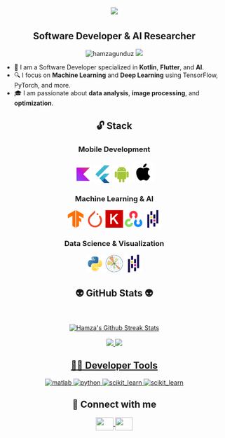 <h1 align="center">
  <a href="https://git.io/typing-svg">
    <img src="https://readme-typing-svg.herokuapp.com/?lines=▶▶+Hello!+👋+I'm+Hamza+Gündüz◀&center=true&size=25">
  </a>
</h1>

<h2 align="center">Software Developer & AI Researcher</h2>
<p align="center"> 
  <img src="https://komarev.com/ghpvc/?username=hamzagunduz&label=Profile%20views&color=8000bf&style=flat" alt="hamzagunduz">
  <img src="https://img.shields.io/github/followers/hamzagunduz?style=social">
</p>

- 🔧 I am a Software Developer specialized in **Kotlin**, **Flutter**, and **AI**.<br>
- 🔍 I focus on **Machine Learning** and **Deep Learning** using TensorFlow, PyTorch, and more.<br>
- 🎓 I am passionate about **data analysis**, **image processing**, and **optimization**.

<h2 align="center">🔓 Stack</h2>

<h3 align="center">Mobile Development</h3>
<p align="center">
  <a href="https://kotlinlang.org/"><img src="https://raw.githubusercontent.com/devicons/devicon/master/icons/kotlin/kotlin-original.svg" alt="Kotlin" width="40" height="40"/></a>
  <a href="https://flutter.dev/"><img src="https://raw.githubusercontent.com/devicons/devicon/master/icons/flutter/flutter-original.svg" alt="Flutter" width="40" height="40"/></a>
  <a href="https://developer.android.com/"><img src="https://raw.githubusercontent.com/devicons/devicon/master/icons/android/android-original.svg" alt="Android" width="40" height="40"/></a>
  <a href="https://developer.apple.com/ios/"><img src="https://raw.githubusercontent.com/devicons/devicon/master/icons/apple/apple-original.svg" alt="iOS" width="40" height="40" style="background-color:white; padding:5px; border-radius:5px;"/></a>
</p>

<h3 align="center">Machine Learning & AI</h3>
<p align="center">
  <a href="https://www.tensorflow.org/"><img src="https://raw.githubusercontent.com/devicons/devicon/master/icons/tensorflow/tensorflow-original.svg" alt="TensorFlow" width="40" height="40"/></a>
  <a href="https://pytorch.org/"><img src="https://raw.githubusercontent.com/devicons/devicon/master/icons/pytorch/pytorch-original.svg" alt="PyTorch" width="40" height="40"/></a>
  <a href="https://keras.io/"><img src="https://raw.githubusercontent.com/devicons/devicon/master/icons/keras/keras-original.svg" alt="Keras" width="40" height="40"/></a>
  <a href="https://www.opencv.org/"><img src="https://raw.githubusercontent.com/devicons/devicon/master/icons/opencv/opencv-original.svg" alt="OpenCV" width="40" height="40"/></a>
  <a href="https://www.pandas.pydata.org/"><img src="https://raw.githubusercontent.com/devicons/devicon/master/icons/pandas/pandas-original.svg" alt="Pandas" width="40" height="40"/></a>
</p>

<h3 align="center">Data Science & Visualization</h3>
<p align="center">
  <a href="https://www.python.org/"><img src="https://raw.githubusercontent.com/devicons/devicon/master/icons/python/python-original.svg" alt="Python" width="40" height="40"/></a>
  <a href="https://matplotlib.org/"><img src="https://raw.githubusercontent.com/devicons/devicon/master/icons/matplotlib/matplotlib-original.svg" alt="Matplotlib" width="40" height="40"/></a>
  <a href="https://pandas.pydata.org/"><img src="https://raw.githubusercontent.com/devicons/devicon/master/icons/pandas/pandas-original.svg" alt="Pandas" width="40" height="40"/></a>
</p>

<h2 align="center">👽 GitHub Stats 👽</h2>
<br>
<p align="center">
<a href="https://github.com/hamzagunduz">
  <img align="center" src="https://github-readme-streak-stats.herokuapp.com/?user=hamzagunduz&theme=github-dark" alt="Hamza's Github Streak Stats" /><br><br>
  <img height="160em" src="https://github-readme-stats.vercel.app/api?username=hamzagunduz&show_icons=true&theme=react&include_all_commits=true&count_private=true"/>
  <img height="160em" src="https://github-readme-stats.vercel.app/api/top-langs/?username=hamzagunduz&layout=compact&langs_count=16&theme=react"/>
</p>

<h2 align="center">👩‍💻 Developer Tools</h2>

<p align="center"> 
  <a href="https://www.mathworks.com/" target="_blank"> <img src="https://user-images.githubusercontent.com/53316818/179799645-5dbf1f03-2ab8-4899-a7cf-d1bfeb11080e.png" alt="matlab" width="40" height="40"/> </a> 
  <a href="https://www.python.org" target="_blank"> <img src="https://user-images.githubusercontent.com/53316818/179799959-54a24474-b0ef-4e89-8584-0181033fbdeb.png" alt="python" width="40" height="40"/> </a> 
  <a href="https://scikit-learn.org/" target="_blank"> <img src="https://user-images.githubusercontent.com/53316818/179800198-f2d28bc9-bd6b-465c-bd34-53f271eab436.png" alt="scikit_learn" width="40" height="40"/> </a> 
  <a href="https://scikit-learn.org/" target="_blank"> <img src="https://user-images.githubusercontent.com/53316818/179800518-6f412fad-5507-4e19-ba8b-0e2ae6625de8.png" alt="scikit_learn" width="40" height="40"/> </a></p>


<h2 align="center">💬 Connect with me</h2>

<p align="center">
  <a href="https://www.linkedin.com/in/hamza-gündüz/" target="_blank">
    <img align="center" src="https://raw.githubusercontent.com/rahuldkjain/github-profile-readme-generator/master/src/images/icons/Social/linked-in-alt.svg"  height="30" width="40" />
  </a>
  <a href="https://medium.com/@hmzgnc2147" target="_blank">
    <img align="center" src="https://raw.githubusercontent.com/rahuldkjain/github-profile-readme-generator/master/src/images/icons/Social/medium.svg"  height="30" width="40" />
  </a>
  <a href="https://www.kaggle.com/hamzagndz" target="_blank">
  </a>
</p>
